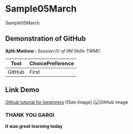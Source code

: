 # Sample05March 
Sample05March
## Demonstration of GitHub 
**Ajith Mathew :**
*Session IV of IIM Skills TWMC*

| Tool | ChoicePreference |
|---|---|
|GitHub|First|

## Link Demo ##
[Github tutorial for beginners](https://product.hubspot.com/blog/git-and-github-tutorial-for-beginners)
![See Image] (![GitHub image](https://user-images.githubusercontent.com/127011737/222949469-d7826727-ad60-4190-a960-85e75365d21c.png)

### THANK YOU GARGI 

**It was great learning today**

